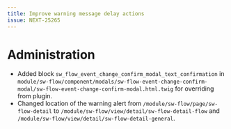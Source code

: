 ```yaml
---
title: Improve warning message delay actions
issue: NEXT-25265
---
```

# Administration
* Added block `sw_flow_event_change_confirm_modal_text_confirmation` in `module/sw-flow/component/modals/sw-flow-event-change-confirm-modal/sw-flow-event-change-confirm-modal.html.twig` for overriding from plugin. 
* Changed location of the warning alert from `/module/sw-flow/page/sw-flow-detail` to `/module/sw-flow/view/detail/sw-flow-detail-flow` and `/module/sw-flow/view/detail/sw-flow-detail-general`.
